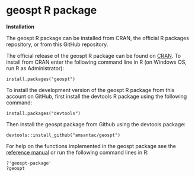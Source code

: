 geospt R package
======

**Installation**

The geospt R package can be installed from CRAN, the official R packages repository, or from this GitHub repository.

The official release of the geospt R package can be found on [CRAN](http://cran.r-project.org/package=geospt). To install from CRAN enter the following command line in R (on Windows OS, run R as Administrator): 

```{r}
install.packages("geospt")
```

To install the development version of the geospt R package from this account on GitHub, first install the devtools R package using the following command:

```{r}
install.packages("devtools")
```

Then install the geospt package from Github using the devtools package:

```{r}
devtools::install_github("amsantac/geospt")
```

For help on the functions implemented in the geospt package see the [reference manual](/geospt-manual.pdf) or run the following command lines in R:

```{r}
?'geospt-package'
?geospt
```
